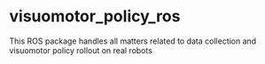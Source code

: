 # visuomotor_policy_ros

This ROS package handles all matters related to data collection and visuomotor policy rollout on real robots
